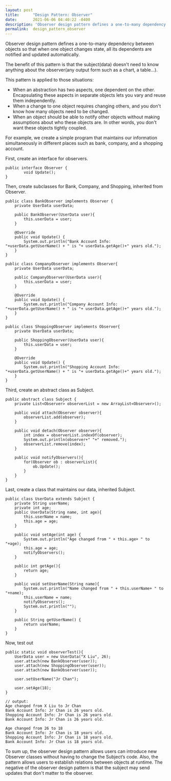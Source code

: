 ```yaml
---
layout: post
title:      "Design Pattern: Observer"
date:       2021-06-06 04:40:22 -0400
description: 'Observer design pattern defines a one-to-many dependency between objects so that when one object changes state, all its dependents are notified and updated automatically.'
permalink:  design_pattern_observer
---
```


Observer design pattern defines a one-to-many dependency between objects so that when one object changes state, all its dependents are notified and updated automatically.

The benefit of this pattern is that the subject(data) doesn't need to know anything about the observer(any output form such as a chart, a table...).

This pattern is applied to those situations:
* When an abstraction has two aspects, one dependent on the other. Encapsulating these aspects in separate objects lets you vary and reuse them independently.
* When a change to one object requires changing others, and you don't know how many objects need to be changed.
* When an object should be able to notify other objects without making assumptions about who these objects are. In other words, you don't want these objects tightly coupled.

For example, we create a simple program that maintains our information simultaneously in different places such as bank, company, and a shopping account.

First, create an interface for observers.

```
public interface Observer {
		void Update();
}
```

Then, create subclasses for Bank, Company, and Shopping, inherited from Observer.

```
public class BankObserver implements Observer {
    private UserData userData;

    public BankObserver(UserData user){
        this.userData = user;
    }

    @Override
    public void Update() {
        System.out.println("Bank Account Info: "+userData.getUserName() + " is "+ userData.getAge()+" years old.");
    }
}
```

```
public class CompanyObserver implements Observer{
    private UserData userData;

    public CompanyObserver(UserData user){
        this.userData = user;
    }

    @Override
    public void Update() {
        System.out.println("Company Account Info: "+userData.getUserName() + " is "+ userData.getAge()+" years old.");
    }
}
```

```
public class ShoppingObserver implements Observer{
    private UserData userData;

    public ShoppingObserver(UserData user){
        this.userData = user;
    }

    @Override
    public void Update() {
        System.out.println("Shopping Account Info: "+userData.getUserName() + " is "+ userData.getAge()+" years old.");
    }
}
```

Third, create an abstract class as Subject.

```
public abstract class Subject {
    private List<Observer> observerList = new ArrayList<Observer>();

    public void attach(Observer observer){
        observerList.add(observer);
    }

    public void detach(Observer observer){
        int index = observerList.indexOf(observer);
        System.out.println(observer+" "+" removed.");
        observerList.remove(index);
    }

    public void notifyObservers(){
        for(Observer ob : observerList){
            ob.Update();
        }
    }
}
```

Last, create a class that maintains our data, inherited Subject.

```
public class UserData extends Subject {
    private String userName;
    private int age;
    public UserData(String name, int age){
        this.userName = name;
        this.age = age;
    }

    public void setAge(int age) {
        System.out.println("Age changed from " + this.age+ " to "+age);
        this.age = age;
        notifyObservers();
    }

    public int getAge(){
        return age;
    }

    public void setUserName(String name){
        System.out.println("Name changed from " + this.userName+ " to "+name);
        this.userName = name;
        notifyObservers();
        System.out.println("");
    }

    public String getUserName() {
        return userName;
    }
}
```

Now, test out

```
public static void observerTest(){
    UserData user = new UserData("X Liu", 26);
    user.attach(new BankObserver(user));
    user.attach(new ShoppingObserver(user));
    user.attach(new BankObserver(user));

    user.setUserName("Jr Chan");

    user.setAge(18);
}
```

```
// output:
Age changed from X Liu to Jr Chan
Bank Account Info: Jr Chan is 26 years old.
Shopping Account Info: Jr Chan is 26 years old.
Bank Account Info: Jr Chan is 26 years old.

Age changed from 26 to 18
Bank Account Info: Jr Chan is 18 years old.
Shopping Account Info: Jr Chan is 18 years old.
Bank Account Info: Jr Chan is 18 years old.
```

To sum up, the observer design pattern allows users can introduce new Observer classes without having to change the Subject’s code. Also, the pattern allows users to establish relations between objects at runtime. The negative of the observer design pattern is that the subject may send updates that don't matter to the observer.